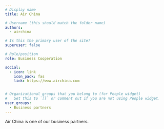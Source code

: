 ```yaml
---
# Display name
title: Air China

# Username (this should match the folder name)
authors:
  - airchina

# Is this the primary user of the site?
superuser: false

# Role/position
role: Business Cooperation

social:
  - icon: link
    icon_pack: fas
    link: https://www.airchina.com


# Organizational groups that you belong to (for People widget)
#   Set this to `[]` or comment out if you are not using People widget.
user_groups:
  - Business partners
---
```


Air China is one of our business partners.
